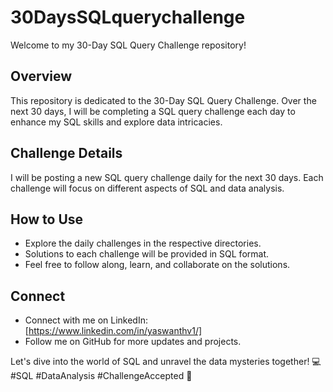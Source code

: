# 30DaysSQLquerychallenge
Welcome to my 30-Day SQL Query Challenge repository! 

## Overview

This repository is dedicated to the 30-Day SQL Query Challenge. Over the next 30 days, I will be completing a SQL query challenge each day to enhance my SQL skills and explore data intricacies.

## Challenge Details

I will be posting a new SQL query challenge daily for the next 30 days.
Each challenge will focus on different aspects of SQL and data analysis.

## How to Use

- Explore the daily challenges in the respective directories.
- Solutions to each challenge will be provided in SQL format.
- Feel free to follow along, learn, and collaborate on the solutions.
## Connect
- Connect with me on LinkedIn: [https://www.linkedin.com/in/yaswanthv1/]
- Follow me on GitHub for more updates and projects.
  
Let's dive into the world of SQL and unravel the data mysteries together! 💻 #SQL #DataAnalysis #ChallengeAccepted 🌟
